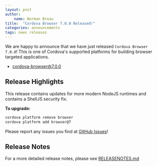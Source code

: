 ```yaml
---
layout: post
author:
    name: Norman Breau
title:  "Cordova Browser 7.0.0 Released!"
categories: announcements
tags: news releases
---
```


We are happy to announce that we have just released `Cordova Browser 7.0.0`! This is one of Cordova's supported platforms for building browser targeted applications.

* [cordova-browser@7.0.0](https://www.npmjs.com/package/cordova-browser)

## Release Highlights

This release contains updates for more modern NodeJS runtimes and contains a ShellJS security fix.

**To upgrade:**

```bash
cordova platform remove browser
cordova platform add browser@7
```

Please report any issues you find at [GitHub Issues](https://github.com/apache/cordova-browser/issues)!

## Release Notes

For a more detailed release notes, please see [RELEASENOTES.md](https://github.com/apache/cordova-browser/blob/master/RELEASENOTES.md)
